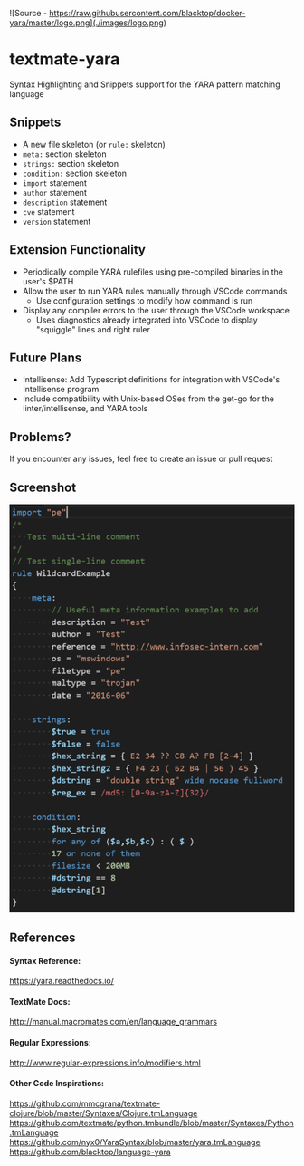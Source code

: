 ![Source - https://raw.githubusercontent.com/blacktop/docker-yara/master/logo.png](./images/logo.png)

# textmate-yara
Syntax Highlighting and Snippets support for the YARA pattern matching language

## Snippets
* A new file skeleton (or `rule:` skeleton)
* `meta:` section skeleton
* `strings:` section skeleton
* `condition:` section skeleton
* `import` statement
* `author` statement
* `description` statement
* `cve` statement
* `version` statement

## Extension Functionality
* Periodically compile YARA rulefiles using pre-compiled binaries in the user's $PATH
* Allow the user to run YARA rules manually through VSCode commands
  * Use configuration settings to modify how command is run
* Display any compiler errors to the user through the VSCode workspace
  * Uses diagnostics already integrated into VSCode to display "squiggle" lines and right ruler

## Future Plans
* Intellisense: Add Typescript definitions for integration with VSCode's Intellisense program
* Include compatibility with Unix-based OSes from the get-go for the linter/intellisense, and YARA tools

## Problems?
If you encounter any issues, feel free to create an issue or pull request

## Screenshot
![Image as of 04 Sept 2016](./images/04092016.PNG)

## References
#### Syntax Reference:<br>
https://yara.readthedocs.io/

#### TextMate Docs:<br>
http://manual.macromates.com/en/language_grammars

#### Regular Expressions:<br>
http://www.regular-expressions.info/modifiers.html

#### Other Code Inspirations:<br>
https://github.com/mmcgrana/textmate-clojure/blob/master/Syntaxes/Clojure.tmLanguage <br>
https://github.com/textmate/python.tmbundle/blob/master/Syntaxes/Python.tmLanguage <br>
https://github.com/nyx0/YaraSyntax/blob/master/yara.tmLanguage <br>
https://github.com/blacktop/language-yara
